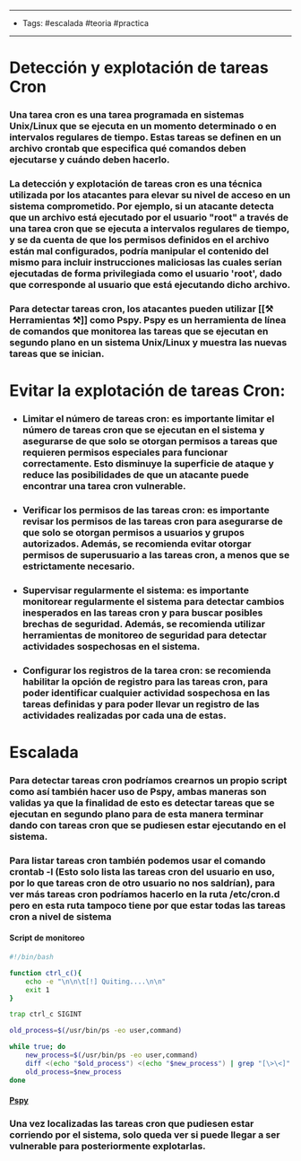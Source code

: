 -----
- Tags: #escalada #teoria #practica
-----

# Detección y explotación de tareas Cron

### Una tarea cron es una tarea programada en sistemas Unix/Linux que se ejecuta en un momento determinado o en intervalos regulares de tiempo. Estas tareas se definen en un archivo **crontab** que especifica qué comandos deben ejecutarse y cuándo deben hacerlo.

### La detección y explotación de tareas cron es una técnica utilizada por los atacantes para elevar su nivel de acceso en un sistema comprometido. Por ejemplo, si un atacante detecta que un archivo está ejecutado por el usuario "root" a través de una tarea cron que se ejecuta a intervalos regulares de tiempo, y se da cuenta de que los permisos definidos en el archivo están mal configurados, podría manipular el contenido del mismo para incluir instrucciones maliciosas las cuales serían ejecutadas de forma privilegiada como el usuario 'root', dado que corresponde al usuario que está ejecutando dicho archivo. 

### Para detectar tareas cron, los atacantes pueden utilizar [[⚒ Herramientas ⚒]] como **Pspy**. Pspy es un herramienta de línea de comandos que monitorea las tareas que se ejecutan en segundo plano en un sistema Unix/Linux y muestra las nuevas tareas que se inician.

# Evitar la explotación de tareas Cron:

- ### **Limitar el número de tareas cron:** es importante limitar el número de tareas cron que se ejecutan en el sistema y asegurarse de que solo se otorgan permisos a tareas que requieren permisos especiales para funcionar correctamente. Esto disminuye la superficie de ataque y reduce las posibilidades de que un atacante puede encontrar una tarea cron vulnerable. 
- ### **Verificar los permisos de las tareas cron:** es importante revisar los permisos de las tareas cron para asegurarse de que solo se otorgan permisos a usuarios y grupos autorizados. Además, se recomienda evitar otorgar permisos de superusuario a las tareas cron, a menos que se estrictamente necesario. 
- ### **Supervisar regularmente el sistema:** es importante monitorear regularmente el sistema para detectar cambios inesperados en las tareas cron y para buscar posibles brechas de seguridad. Además, se recomienda utilizar herramientas de monitoreo de seguridad para detectar actividades sospechosas en el sistema. 
- ### **Configurar los registros de la tarea cron:** se recomienda habilitar la opción de registro para las tareas cron, para poder identificar cualquier actividad sospechosa en las tareas definidas y para poder llevar un registro de las actividades  realizadas por cada una de estas. 

# Escalada 

### Para detectar tareas cron podríamos crearnos un propio script como así también hacer uso de **Pspy**, ambas maneras son validas ya que la finalidad de esto es detectar tareas que se ejecutan en segundo plano para de esta manera terminar dando con tareas cron que se pudiesen estar ejecutando en el sistema.

### Para listar tareas cron también podemos usar el comando **crontab -l** (Esto solo lista las tareas cron del usuario en uso, por lo que tareas cron de otro usuario no nos saldrían), para ver más tareas cron podríamos hacerlo en la ruta **/etc/cron.d** pero en esta ruta tampoco tiene por que estar todas las tareas cron a nivel de sistema 

#### Script de monitoreo
```bash
#!/bin/bash

function ctrl_c(){
	echo -e "\n\n\t[!] Quiting....\n\n"
	exit 1 
}

trap ctrl_c SIGINT

old_process=$(/usr/bin/ps -eo user,command)

while true; do
	new_process=$(/usr/bin/ps -eo user,command)
	diff <(echo "$old_process") <(echo "$new_process") | grep "[\>\<]" | grep -vE "kworker|{nombre_script}|command"
	old_process=$new_process
done 

```

#### [Pspy](https://github.com/DominicBreuker/pspy)

### Una vez localizadas las tareas cron que pudiesen estar corriendo por el sistema, solo queda ver si puede llegar a ser vulnerable para posteriormente explotarlas.